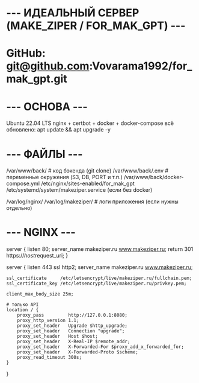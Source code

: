 # --- ИДЕАЛЬНЫЙ СЕРВЕР (MAKE_ZIPER / FOR_MAK_GPT) ---
# GitHub: git@github.com:Vovarama1992/for_mak_gpt.git

# --- ОСНОВА ---
Ubuntu 22.04 LTS
nginx + certbot + docker + docker-compose
всё обновлено: apt update && apt upgrade -y

# --- ФАЙЛЫ ---
/var/www/back/          # код бэкенда (git clone)
/var/www/back/.env      # переменные окружения (S3, DB, PORT и т.п.)
/var/www/back/docker-compose.yml
/etc/nginx/sites-enabled/for_mak_gpt
/etc/systemd/system/makeziper.service (если без docker)

/var/log/nginx/
 /var/log/makeziper/    # логи приложения (если нужны отдельно)

# --- NGINX ---
server {
    listen 80;
    server_name makeziper.ru www.makeziper.ru;
    return 301 https://$host$request_uri;
}

server {
    listen 443 ssl http2;
    server_name makeziper.ru www.makeziper.ru;

    ssl_certificate     /etc/letsencrypt/live/makeziper.ru/fullchain.pem;
    ssl_certificate_key /etc/letsencrypt/live/makeziper.ru/privkey.pem;

    client_max_body_size 25m;

    # только API
    location / {
        proxy_pass         http://127.0.0.1:8080;
        proxy_http_version 1.1;
        proxy_set_header   Upgrade $http_upgrade;
        proxy_set_header   Connection "upgrade";
        proxy_set_header   Host $host;
        proxy_set_header   X-Real-IP $remote_addr;
        proxy_set_header   X-Forwarded-For $proxy_add_x_forwarded_for;
        proxy_set_header   X-Forwarded-Proto $scheme;
        proxy_read_timeout 300s;
    }
}
